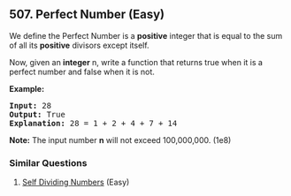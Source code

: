<!--|This file generated by command(leetcode description); DO NOT EDIT.    |-->
<!--+----------------------------------------------------------------------+-->
<!--|@author    Openset <openset.wang@gmail.com>                           |-->
<!--|@link      https://github.com/openset                                 |-->
<!--|@home      https://github.com/openset/leetcode                        |-->
<!--+----------------------------------------------------------------------+-->

## 507. Perfect Number (Easy)

<p>We define the Perfect Number is a <b>positive</b> integer that is equal to the sum of all its <b>positive</b> divisors except itself. 
</p>
Now, given an <b>integer</b> n, write a function that returns true when it is a perfect number and false when it is not.
</p>

<p><b>Example:</b><br />
<pre>
<b>Input:</b> 28
<b>Output:</b> True
<b>Explanation:</b> 28 = 1 + 2 + 4 + 7 + 14
</pre>
</p>

<p><b>Note:</b>
The input number <b>n</b> will not exceed 100,000,000. (1e8)
</p>

### Similar Questions
  1. [Self Dividing Numbers](https://github.com/openset/leetcode/tree/master/solution/self-dividing-numbers) (Easy)
